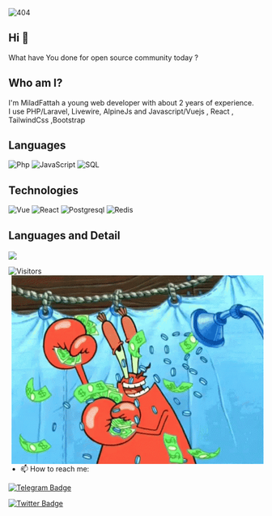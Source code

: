
![404](https://img.shields.io/badge/404-Not%20Found-red)
## Hi 👋
What have You done for open source community today ?

## Who am I?
I'm MiladFattah a young web developer with about 2 years of experience.
<br>
I use PHP/Laravel, Livewire, AlpineJs and Javascript/Vuejs , React , TailwindCss ,Bootstrap 
<br>

## Languages

![Php](https://img.shields.io/badge/-Php-000?&logo=Php)
![JavaScript](https://img.shields.io/badge/-JavaScript-000?&logo=JavaScript)
![SQL](https://img.shields.io/badge/-SQL-000?&logo=MySQL)

## Technologies

![Vue](https://img.shields.io/badge/-Vuejs-000?&logo=Vuejs)
![React](https://img.shields.io/badge/-React-000?&logo=React)
![Postgresql](https://img.shields.io/badge/-Postgresql-000?&logo=Postgresql)
![Redis](https://img.shields.io/badge/-Redis-000?&logo=Redis)
## Languages and Detail
<p>
    <img align="center" src="https://github-readme-stats.vercel.app/api/top-langs/?username=miladfattah&layout=compact"/>
</p>
    
<img alt="Visitors" src="https://komarev.com/ghpvc/?username=miladfattah&style=flat&labelColor=black&logo=github&label=PROFILE+VIEWS&color=29bf12"/>

<br>
<img alt="Money Coding" src="https://github.com/miladfattah/miladfattah/blob/main/money.gif?raw=true" align="right"/>
<br>

- 📫 How to reach me: 

[![Telegram Badge](https://img.shields.io/badge/-Telegram-blue?style=flat&logo=telegram&logoColor=white&link=https://t.me/fattahmilad)](https://t.me/fattahmilad)

[![Twitter Badge](https://img.shields.io/badge/-Twitter-blue?style=flat&logo=twitter&logoColor=white&link=https://twitter.com/miladfattah)](https://twitter.com/miladfattah)

